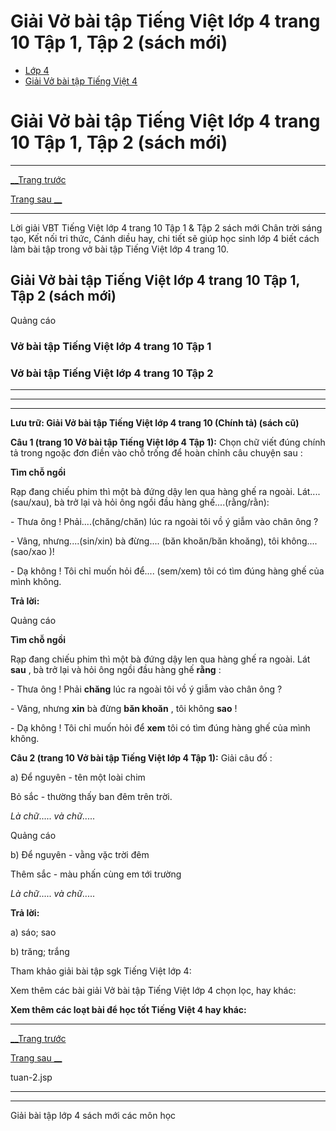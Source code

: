 # Giải Vở bài tập Tiếng Việt lớp 4 trang 10 Tập 1, Tập 2 (sách mới)

  * [Lớp 4](https://vietjack.com/series/lop-4.jsp)
  * [Giải Vở bài tập Tiếng Việt 4](https://vietjack.com/giai-vo-bai-tap-tieng-viet-4/index.jsp)



# Giải Vở bài tập Tiếng Việt lớp 4 trang 10 Tập 1, Tập 2 (sách mới)

* * *

[__Trang trước](https://vietjack.com/giai-vo-bai-tap-tieng-viet-4/tuan-2.jsp)

[Trang sau __](https://vietjack.com/giai-vo-bai-tap-tieng-viet-4/tuan-2.jsp)

* * *

Lời giải VBT Tiếng Việt lớp 4 trang 10 Tập 1 & Tập 2 sách mới Chân trời sáng tạo, Kết nối tri thức, Cánh diều hay, chi tiết sẽ giúp học sinh lớp 4 biết cách làm bài tập trong vở bài tập Tiếng Việt lớp 4 trang 10.

## Giải Vở bài tập Tiếng Việt lớp 4 trang 10 Tập 1, Tập 2 (sách mới)

Quảng cáo

### **Vở bài tập Tiếng Việt lớp 4 trang 10 Tập 1**

### **Vở bài tập Tiếng Việt lớp 4 trang 10 Tập 2**

* * *

* * *

* * *

**Lưu trữ: Giải Vở bài tập Tiếng Việt lớp 4 trang 10 (Chính tả) (sách cũ)**

**Câu 1 (trang 10 Vở bài tập Tiếng Việt lớp 4 Tập 1):** Chọn chữ viết đúng chính tả trong ngoặc đơn điền vào chỗ trống để hoàn chỉnh câu chuyện sau : 

**Tìm chỗ ngồi**

Rạp đang chiếu phim thì một bà đứng dậy len qua hàng ghế ra ngoài. Lát....(sau/xau), bà trở lại và hỏi ông ngồi đầu hàng ghế....(rằng/rằn):

\- Thưa ông ! Phải....(chăng/chăn) lúc ra ngoài tôi vồ ý giẫm vào chân ông ?

\- Vâng, nhưng....(sin/xin) bà đừng.... (băn khoăn/băn khoăng), tôi không....(sao/xao )!

\- Dạ không ! Tôi chỉ muốn hỏi để.... (sem/xem) tôi có tìm đúng hàng ghế của mình không.

**Trả lời:**

Quảng cáo

**Tìm chỗ ngồi**

Rạp đang chiếu phim thì một bà đứng dậy len qua hàng ghế ra ngoài. Lát **sau** , bà trở lại và hỏi ông ngồi đầu hàng ghế **rằng** :

\- Thưa ông ! Phải **chăng** lúc ra ngoài tôi vồ ý giẫm vào chân ông ?

\- Vâng, nhưng **xin** bà đừng **băn khoăn** , tôi không **sao** !

\- Dạ không ! Tôi chỉ muốn hỏi để **xem** tôi có tìm đúng hàng ghế của mình không.

**Câu 2 (trang 10 Vở bài tập Tiếng Việt lớp 4 Tập 1):** Giải câu đố : 

a) Để nguyên - tên một loài chim 

Bỏ sắc - thường thấy ban đêm trên trời.

 _Là chữ_..... _và chữ_..... 

Quảng cáo

b) Để nguyên - vằng vặc trời đêm

Thêm sắc - màu phấn cùng em tới trường

 _Là chữ_..... _và chữ_..... 

**Trả lời:**

a) sáo; sao 

b) trăng; trắng 

Tham khảo giải bài tập sgk Tiếng Việt lớp 4:

Xem thêm các bài giải Vở bài tập Tiếng Việt lớp 4 chọn lọc, hay khác:

**Xem thêm các loạt bài để học tốt Tiếng Việt 4 hay khác:**

* * *

[__Trang trước](https://vietjack.com/giai-vo-bai-tap-tieng-viet-4/tuan-2.jsp)

[Trang sau __](https://vietjack.com/giai-vo-bai-tap-tieng-viet-4/tuan-2.jsp)

tuan-2.jsp

* * *

* * *

Giải bài tập lớp 4 sách mới các môn học
